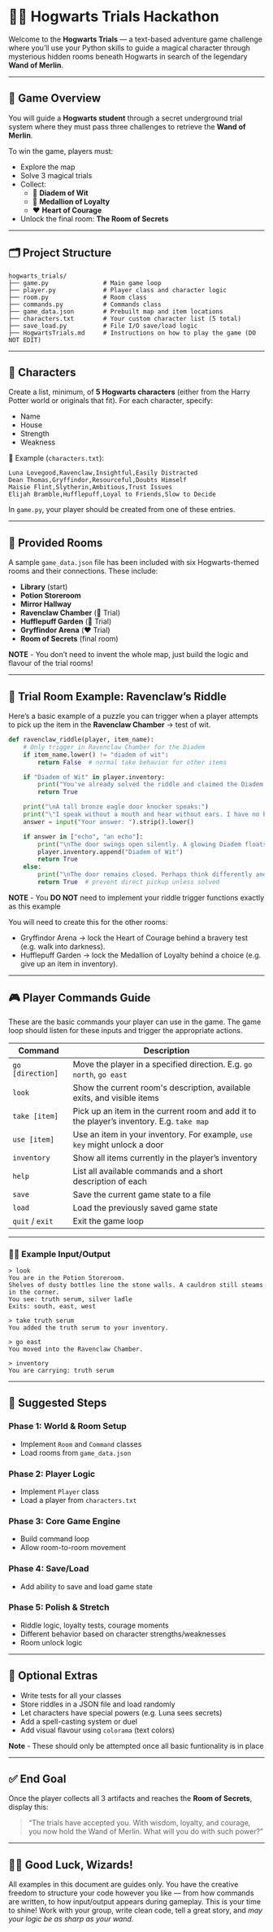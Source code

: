 # 🧙‍♂️ Hogwarts Trials Hackathon

Welcome to the **Hogwarts Trials** — a text-based adventure game challenge where you’ll use your Python skills to guide a magical character through mysterious hidden rooms beneath Hogwarts in search of the legendary **Wand of Merlin**.

---

## 📖 Game Overview

You will guide a **Hogwarts student** through a secret underground trial system where they must pass three challenges to retrieve the **Wand of Merlin**.

To win the game, players must:

- Explore the map
- Solve 3 magical trials
- Collect:
  - 🧠 **Diadem of Wit**
  - 💛 **Medallion of Loyalty**
  - ❤️ **Heart of Courage**
- Unlock the final room: **The Room of Secrets**

---

## 🗂️ Project Structure

```text
hogwarts_trials/
├── game.py               # Main game loop
├── player.py             # Player class and character logic
├── room.py               # Room class
├── commands.py           # Commands class
├── game_data.json        # Prebuilt map and item locations
├── characters.txt        # Your custom character list (5 total)
├── save_load.py          # File I/O save/load logic
├── HogwartsTrials.md     # Instructions on how to play the game (DO NOT EDIT)
```

---

## 👥 Characters

Create a list, minimum, of **5 Hogwarts characters** (either from the Harry Potter world or originals that fit). For each character, specify:

- Name
- House
- Strength
- Weakness

📝 Example (`characters.txt`):

```text
Luna Lovegood,Ravenclaw,Insightful,Easily Distracted
Dean Thomas,Gryffindor,Resourceful,Doubts Himself
Maisie Flint,Slytherin,Ambitious,Trust Issues
Elijah Bramble,Hufflepuff,Loyal to Friends,Slow to Decide
```

In `game.py`, your player should be created from one of these entries.

---

## 🧭 Provided Rooms

A sample `game_data.json` file has been included with six Hogwarts-themed rooms and their connections. These include:

- **Library** (start)
- **Potion Storeroom**
- **Mirror Hallway**
- **Ravenclaw Chamber** (🧠 Trial)
- **Hufflepuff Garden** (💛 Trial)
- **Gryffindor Arena** (❤️ Trial)
- **Room of Secrets** (final room)

**NOTE** - You don’t need to invent the whole map, just build the logic and flavour of the trial rooms!

---

## 🧠 Trial Room Example: Ravenclaw’s Riddle

Here’s a basic example of a puzzle you can trigger when a player attempts to pick up the item in the **Ravenclaw Chamber** → test of wit.

```python
def ravenclaw_riddle(player, item_name):
    # Only trigger in Ravenclaw Chamber for the Diadem
    if item_name.lower() != "diadem of wit":
        return False  # normal take behavior for other items

    if "Diadem of Wit" in player.inventory:
        print("You've already solved the riddle and claimed the Diadem of Wit.")
        return True

    print("\nA tall bronze eagle door knocker speaks:")
    print("\"I speak without a mouth and hear without ears. I have no body, but I come alive with the wind. What am I?\"")
    answer = input("Your answer: ").strip().lower()

    if answer in ["echo", "an echo"]:
        print("\nThe door swings open silently. A glowing Diadem floats before you.")
        player.inventory.append("Diadem of Wit")
        return True
    else:
        print("\nThe door remains closed. Perhaps think differently and try again later.")
        return True  # prevent direct pickup unless solved

```

**NOTE** - You **DO NOT** need to implement your riddle trigger functions exactly as this example

You will need to create this for the other rooms:

- Gryffindor Arena → lock the Heart of Courage behind a bravery test (e.g. walk into darkness).
- Hufflepuff Garden → lock the Medallion of Loyalty behind a choice (e.g. give up an item in inventory).

---

## 🎮 Player Commands Guide

These are the basic commands your player can use in the game. The game loop should listen for these inputs and trigger the appropriate actions.

| Command        | Description |
|----------------|-------------|
| `go [direction]` | Move the player in a specified direction. E.g. `go north`, `go east` |
| `look`         | Show the current room's description, available exits, and visible items |
| `take [item]`  | Pick up an item in the current room and add it to the player’s inventory. E.g. `take map` |
| `use [item]`   | Use an item in your inventory. For example, `use key` might unlock a door |
| `inventory`    | Show all items currently in the player’s inventory |
| `help`         | List all available commands and a short description of each |
| `save`         | Save the current game state to a file |
| `load`         | Load the previously saved game state |
| `quit` / `exit`| Exit the game loop |

---

### 🧑‍💻 Example Input/Output

```text
> look
You are in the Potion Storeroom.
Shelves of dusty bottles line the stone walls. A cauldron still steams in the corner.
You see: truth serum, silver ladle
Exits: south, east, west

> take truth serum
You added the truth serum to your inventory.

> go east
You moved into the Ravenclaw Chamber.

> inventory
You are carrying: truth serum
```

---

## 🔄 Suggested Steps

### Phase 1: World & Room Setup

- Implement `Room` and `Command` classes
- Load rooms from `game_data.json`

### Phase 2: Player Logic

- Implement `Player` class
- Load a player from `characters.txt`

### Phase 3: Core Game Engine

- Build command loop
- Allow room-to-room movement

### Phase 4: Save/Load

- Add ability to save and load game state

### Phase 5: Polish & Stretch

- Riddle logic, loyalty tests, courage moments
- Different behavior based on character strengths/weaknesses
- Room unlock logic

---

## 🧪 Optional Extras

- Write tests for all your classes
- Store riddles in a JSON file and load randomly
- Let characters have special powers (e.g. Luna sees secrets)
- Add a spell-casting system or duel
- Add visual flavour using `colorama` (text colors)

**Note** - These should only be attempted once all basic funtionality is in place

---

## ✅ End Goal

Once the player collects all 3 artifacts and reaches the **Room of Secrets**, display this:

> “The trials have accepted you. With wisdom, loyalty, and courage, you now hold the Wand of Merlin. What will you do with such power?”

---

## 🧙‍♀️ Good Luck, Wizards!

All examples in this document are guides only. You have the creative freedom to structure your code however you like — from how commands are written, to how input/output appears during gameplay. This is your time to shine! Work with your group, write clean code, tell a great story, and *may your logic be as sharp as your wand*.
